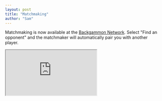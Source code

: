 ```yaml
---
layout: post
title: "Matchmaking"
author: "Sam"
---
```

Matchmaking is now available at the [Backgammon Network](https://www.bkgmn.net). Select "Find an opponent" and the matchmaker will automatically pair you with another player.

<div class="embed-container noprint">
    <div class="video-responsive noprint">
        <iframe
            src="https://www.youtube-nocookie.com/embed/saaqVoXjxdg"
            allow="accelerometer; autoplay; clipboard-write; encrypted-media; gyroscope; picture-in-picture"
            allowfullscreen>
        </iframe>
    </div>
</div>
